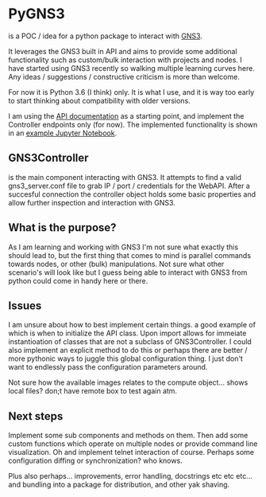 # PyGNS3

is a POC / idea for a python package to interact with [GNS3](http://gns3.com).

It leverages the GNS3 built in API and aims to provide some additional functionality such as custom/bulk interaction with projects and nodes. I have started using GNS3 recently so walking multiple learning curves here. Any ideas / suggestions / constructive criticism is more than welcome.

For now it is Python 3.6 (I think) only. It is what I use, and it is way too early to start thinking about compatibility with older versions.

I am using the [API documentation](https://gns3-server.readthedocs.io/en/latest/endpoints.html#controller-api-endpoints) as a starting point, and implement the Controller endpoints only (for now). The implemented functionality is shown in an [example Jupyter Notebook](https://github.com/mvdwoord/PyGNS3/blob/master/Example.ipynb).

## GNS3Controller

is the main component interacting with GNS3. It attempts to find a valid gns3_server.conf file to grab IP / port / credentials for the WebAPI. After a succesful connection the controller object holds some basic properties and allow further inspection and interaction with GNS3.

## What is the purpose?

As I am learning and working with GNS3 I'm not sure what exactly this should lead to, but the first thing that comes to mind is parallel commands towards nodes, or other (bulk) manipulations. Not sure what other scenario's will look like but I guess being able to interact with GNS3 from python could come in handy here or there.

## Issues

I am unsure about how to best implement certain things. a good example of which is when to initialize the API class. Upon import allows for immeiate instantioation of classes that are not a subclass of GNS3Controller. I could also implement an explicit method to do this or perhaps there are better / more pythonic ways to juggle this global configuration thing. I just don't want to endlessly pass the configuration parameters around.

Not sure how the available images relates to the compute object... shows local files? don;t have remote box to test again atm.

## Next steps

Implement some sub components and methods on them. Then add some custom functions which operate on multiple nodes or provide command line visualization. Oh and implement telnet interaction of course. Perhaps some configuration diffing or synchronization? who knows.

Plus also perhaps... improvements, error handling, docstrings etc etc etc... and bundling into a package for distribution, and other yak shaving.